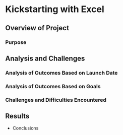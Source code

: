 # Kickstarting with Excel

## Overview of Project

### Purpose

## Analysis and Challenges

### Analysis of Outcomes Based on Launch Date
### Analysis of Outcomes Based on Goals
### Challenges and Difficulties Encountered

## Results

- Conclusions

